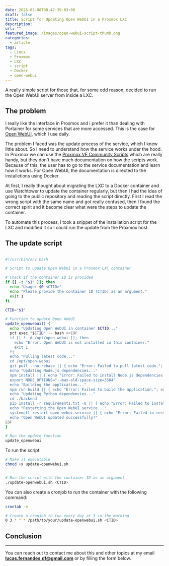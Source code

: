 ```yaml
---
date: 2025-03-08T00:47:39-03:00
draft: false
title: Script for Updating Open WebUI in a Proxmox LXC
description: 
url: ""
featured_image: /images/open-webui-script-thumb.png
categories:
  - article
tags:
  - Linux
  - Proxmox
  - LXC
  - script
  - Docker
  - open-webui
---
```


A really simple script for those that, for some odd reason, decided to run the Open WebUI server from inside a LXC.

## The problem

I really like the interface in Proxmox and i prefer it than dealing with Portainer for some services that are more accessed. This is the case for [Open WebUI](https://docs.openwebui.com/), which I use daily.

The problem I faced was the update process of the service, which I knew little about. So I need to understand how the service works under the hood. In Proxmox we can use the [Proxmox VE Community Scripts](https://community-scripts.github.io/ProxmoxVE/scripts?id=openwebui) which are really handy, but they don't have much documentation on how the scripts work. Because of this, the user has to go to the service documentation and learn how it works. For Open WebUI, the documentation is directed to the installetions using Docker.

At first, I really thought about migrating the LXC to a Docker container and use Watchtower to update the container regularly, but then I had the idea of going to the public repository and reading the script directly. First I read the wrong script with the same name and got really confused, then I found the correct spirit and it become clear what were the steps to update the container.

To automate this process, I took a snippet of the installation script for the LXC and modified it so I could run the update from the Proxmox host.

## The update script

```bash

#!/usr/bin/env bash

# Script to update Open WebUI in a Proxmox LXC container

# Check if the container ID is provided
if [[ -z "$1" ]]; then
  echo "Usage: $0 <CTID>"
  echo "Please provide the container ID (CTID) as an argument."
  exit 1
fi

CTID="$1"

# Function to update Open WebUI
update_openwebui() {
  echo "Updating Open WebUI in container $CTID..."
  pct exec "$CTID" -- bash <<EOF
  if [[ ! -d /opt/open-webui ]]; then
    echo "Error: Open WebUI is not installed in this container."
    exit 1
  fi
  echo "Pulling latest code..."
  cd /opt/open-webui
  git pull --no-rebase || { echo "Error: Failed to pull latest code."; exit 1; }
  echo "Updating Node.js dependencies..."
  npm install || { echo "Error: Failed to install Node.js dependencies."; exit 1; }
  export NODE_OPTIONS="--max-old-space-size=3584"
  echo "Building the application..."
  npm run build || { echo "Error: Failed to build the application."; exit 1; }
  echo "Updating Python dependencies..."
  cd ./backend
  pip install -r requirements.txt -U || { echo "Error: Failed to install Python dependencies."; exit 1; }
  echo "Restarting the Open WebUI service..."
  systemctl restart open-webui.service || { echo "Error: Failed to restart the service."; exit 1; }
  echo "Open WebUI updated successfully!"
EOF
}

# Run the update function
update_openwebui

```

To run the script:

```bash
# Make it executable
chmod +x update-openwebui.sh


# Run the script with the container ID as an argument
./update-openwebui.sh <CTID>

```

You can also create a cronjob to run the container with the following command:

```bash
crontab -e

# Create a cronjob to run every day at 3 in the morning
0 3 * * * /path/to/your/update-openwebui.sh <CTID>

```

## Conclusion

---
You can reach out to contact me about this and other topics at my email **<lucas.fernandes.df@gmail.com>** or by filling the form below.
